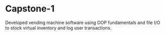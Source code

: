 # Capstone-1
Developed vending machine software using OOP fundamentals and file I/O to stock virtual inventory and log user transactions.
